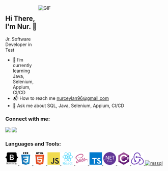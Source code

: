 

<img  align="right" alt="GIF" src="https://media.giphy.com/media/LMcB8XospGZO8UQq87/giphy.gif" width="400" height="250" border-radius="50%" />


## Hi There, I'm Nur. :wave:


Jr. Software Developer in Test
- :seedling:  I’m currently learning Java, Selenium, Appium, CI/CD
- :mailbox_with_mail: How to reach me nurceylan96@gmail.com
- :thought_balloon: Ask me about SQL, Java, Selenium, Appium, CI/CD

### Connect with me:

[<img  width="22" src="https://unpkg.com/simple-icons@v7/icons/linkedin.svg" />][Linkedin]
[<img  width="22" src="https://unpkg.com/simple-icons@v7/icons/twitter.svg" />][twitter]


<h3 align="left">Languages and Tools:</h3>
<p align="left"> <a href="https://getbootstrap.com" target="_blank"> <img src="https://raw.githubusercontent.com/devicons/devicon/master/icons/bootstrap/bootstrap-plain-wordmark.svg" alt="bootstrap" width="40" height="40"/> </a> <a href="https://www.w3schools.com/css/" target="_blank"> <img src="https://raw.githubusercontent.com/devicons/devicon/master/icons/css3/css3-original-wordmark.svg" alt="css3" width="40" height="40"/> </a> <a href="https://www.w3.org/html/" target="_blank"> <img src="https://raw.githubusercontent.com/devicons/devicon/master/icons/html5/html5-original-wordmark.svg" alt="html5" width="40" height="40"/> </a> <a href="https://developer.mozilla.org/en-US/docs/Web/JavaScript" target="_blank"> <img src="https://raw.githubusercontent.com/devicons/devicon/master/icons/javascript/javascript-original.svg" alt="javascript" width="40" height="40"/> </a> <a href="https://reactjs.org/" target="_blank"> <img src="https://raw.githubusercontent.com/devicons/devicon/master/icons/react/react-original-wordmark.svg" alt="react" width="40" height="40"/> </a> <a href="https://sass-lang.com" target="_blank"> <img src="https://raw.githubusercontent.com/devicons/devicon/master/icons/sass/sass-original.svg" alt="sass" width="40" height="40"/> </a> <a href="https://www.typescriptlang.org/" target="_blank"> <img src="https://github.com/devicons/devicon/blob/master/icons/typescript/typescript-original.svg" alt="typescript" width="40" height="40"/> </a> <a href="https://dotnet.microsoft.com/en-us/download/dotnet/6.0" target="_blank"> <img src="https://github.com/devicons/devicon/blob/master/icons/dotnetcore/dotnetcore-original.svg" alt="dotnetcore6" width="40" height="40"/> </a> <a href="https://www.w3schools.com/cs/index.php" target="_blank"> <img src="https://raw.githubusercontent.com/devicons/devicon/1119b9f84c0290e0f0b38982099a2bd027a48bf1/icons/csharp/csharp-original.svg" alt="csharp" width="40" height="40"/> </a> <a href="https://redux.js.org/" target="_blank"> <img src="https://raw.githubusercontent.com/devicons/devicon/1119b9f84c0290e0f0b38982099a2bd027a48bf1/icons/redux/redux-original.svg" alt="redux" width="40" height="40"/> </a> <a href="https://www.microsoft.com/en-us/sql-server" target="_blank"> <img src="https://www.svgrepo.com/show/303229/microsoft-sql-server-logo.svg" alt="mssql" width="40" height="40"/> </a> </p>






[linkedin]: https://www.linkedin.com/in/nurceylann/
[twitter]: https://twitter.com/feslegennce


